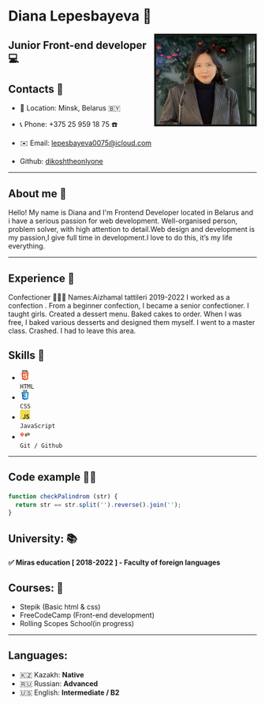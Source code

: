 # Diana Lepesbayeva 🤗

<img src="profile.jpg" border="4" align="right" height="180" width="200" />

## Junior Front-end developer 💻

## Contacts 💬

- 📍 Location: Minsk, Belarus 🇧🇾

- 📞 Phone: +375 25 959 18 75  ☎️

- ✉️ Email: lepesbayeva0075@icloud.com

- Github: [dikoshtheonlyone](https://github.com/dikoshtheonlyone)

-----------------------------------

## About me 🎨

Hello! My name is Diana and I'm Frontend Developer located  in Belarus and i have a serious passion  for web development. Well-organised person, problem solver, with high attention to detail.Web design and development is my passion,I give full time in development.I love to do this, it’s my life everything.

-----------------------------------

## Experience 🔭

Confectioner 👩🏻‍🍳
Names:Aizhamal tattileri
2019-2022
I worked as a confection . From a beginner confection, I became a senior confectioner. I taught girls.  Created a dessert menu. Baked cakes to order.  When I was free, I baked various desserts and designed them myself. I went to a master class.  Crashed.  I had to leave this area. 

## Skills 🎯

- <code><img height="20" src="https://raw.githubusercontent.com/github/explore/80688e429a7d4ef2fca1e82350fe8e3517d3494d/topics/html/html.png"> HTML </code>
- <code><img height="20" src="https://raw.githubusercontent.com/github/explore/80688e429a7d4ef2fca1e82350fe8e3517d3494d/topics/css/css.png"> CSS </code>
- <code><img height="20" src="https://raw.githubusercontent.com/github/explore/80688e429a7d4ef2fca1e82350fe8e3517d3494d/topics/javascript/javascript.png"> JavaScript</code>
- <code><img height="20" src="https://raw.githubusercontent.com/github/explore/80688e429a7d4ef2fca1e82350fe8e3517d3494d/topics/git/git.png"> Git / Github </code>
-----------------------------------

## Code example 📝🤔

``` js
function checkPalindrom (str) {
  return str == str.split('').reverse().join('');
}
```

## University: 📚

#### ✅  Miras education [ 2018-2022 ] - Faculty of foreign languages 

## Courses: 🔎

- Stepik (Basic html & css) 
- FreeCodeCamp (Front-end development)
- Rolling Scopes School(in progress)

-----------------------------------
## Languages:

 - 🇰🇿 Kazakh: **Native**
 - 🇷🇺 Russian: **Advanced**
 - 🇺🇸 English: **Intermediate / B2**
